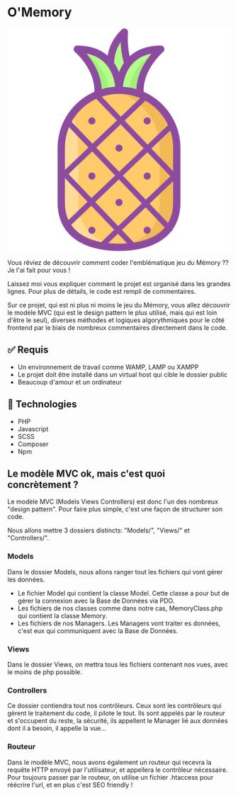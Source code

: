 # O'Memory

<img src="public/assets/images/lananas.png">

Vous rêviez de découvrir comment coder l'emblématique jeu du Mémory ?? 
Je l'ai fait pour vous !

Laissez moi vous expliquer comment le projet est organisé dans les grandes lignes. Pour plus de détails, 
le code est rempli de commentaires.

Sur ce projet, qui est ni plus ni moins le jeu du Mémory, vous allez découvrir le modèle MVC (qui est le design pattern le plus utilisé, mais qui est loin d'être le seul), diverses méthodes et logiques algorythmiques pour le côté frontend par le biais de nombreux commentaires directement dans le code.

## ✅ Requis

- Un environnement de travail comme WAMP, LAMP ou XAMPP
- Le projet doit être installé dans un virtual host qui cible le dossier public
- Beaucoup d'amour et un ordinateur

## 🚀 Technologies

- PHP
- Javascript
- SCSS
- Composer
- Npm

## Le modèle MVC ok, mais c'est quoi concrètement ?

Le modèle MVC (Models Views Controllers) est donc l'un des nombreux "design pattern". Pour faire plus simple, c'est une façon de structurer son code.

Nous allons mettre 3 dossiers distincts: "Models/", "Views/" et "Controllers/".

### Models

Dans le dossier Models, nous allons ranger tout les fichiers qui vont gérer les données. 

- Le fichier Model qui contient la classe Model. Cette classe a pour but de gérer la connexion avec la Base de Données via PDO.
- Les fichiers de nos classes comme dans notre cas, MemoryClass.php qui contient la classe Memory.
- Les fichiers de nos Managers. Les Managers vont traiter es données, c'est eux qui communiquent avec la Base de Données.

### Views

Dans le dossier Views, on mettra tous les fichiers contenant nos vues, avec le moins de php possible.

### Controllers

Ce dossier contiendra tout nos contrôleurs. Ceux sont les contrôleurs qui gèrent le traitement du code, il pilote le tout. Ils sont appelés par le routeur et s'occupent du reste, la sécurité, ils appellent le Manager lié aux données dont il a besoin, il appelle la vue...

### Routeur

Dans le modèle MVC, nous avons également un routeur qui recevra la requête HTTP envoyé par l'utilisateur, et appellera le contrôleur nécessaire.
Pour toujours passer par le routeur, on utilise un fichier .htaccess pour réécrire l'url, et en plus c'est SEO friendly !

